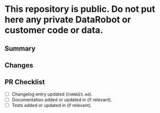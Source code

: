 # This repository is public. Do not put here any private DataRobot or customer code or data.

## Summary


## Changes

## PR Checklist
- [ ] Changelog entry updated (`CHANGES.md`).
- [ ] Documentation added or updated in (if relevant).
- [ ] Tests added or updated in (if relevant).
